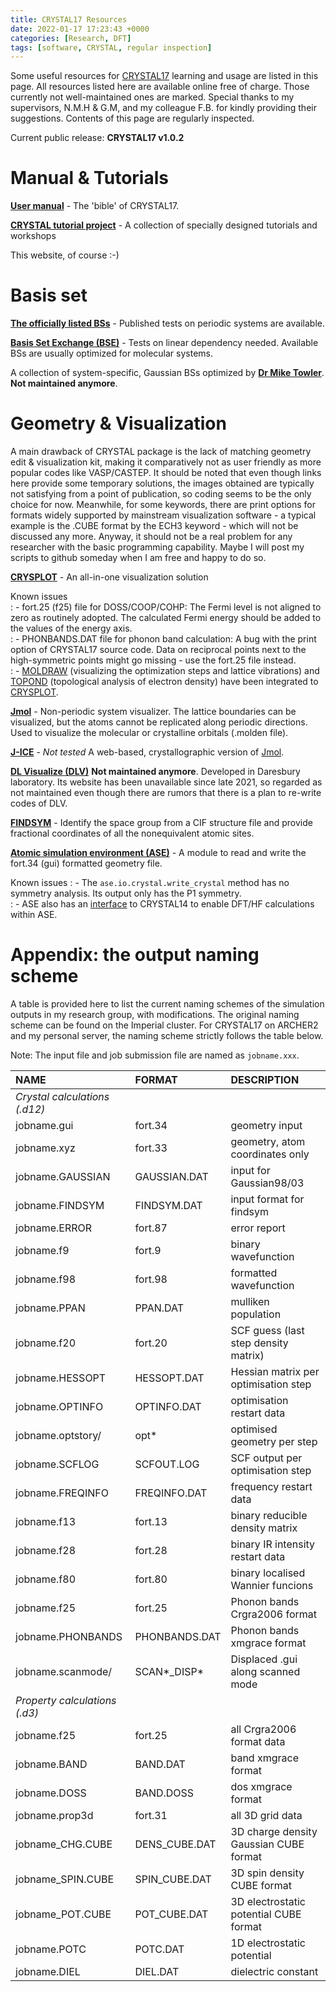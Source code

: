 ```yaml
---
title: CRYSTAL17 Resources
date: 2022-01-17 17:23:43 +0000
categories: [Research, DFT]
tags: [software, CRYSTAL, regular inspection]
---
```


Some useful resources for [CRYSTAL17](https://www.crystal.unito.it/index.php) learning and usage are listed in this page. All resources listed here are available online free of charge. Those currently not well-maintained ones are marked. Special thanks to my supervisors, N.M.H & G.M, and my colleague F.B. for kindly providing their suggestions. Contents of this page are regularly inspected. 

Current public release: **CRYSTAL17 v1.0.2**

# Manual & Tutorials
[**User manual**](https://www.crystal.unito.it/Manuals/crystal17.pdf) - The 'bible' of CRYSTAL17.  

[**CRYSTAL tutorial project**](http://tutorials.crystalsolutions.eu/index.html) - A collection of specially designed tutorials and workshops  

This website, of course :-)  

# Basis set
[**The officially listed BSs**](https://www.crystal.unito.it/compounds.php) - Published tests on periodic systems are available.

[**Basis Set Exchange (BSE)**](https://www.basissetexchange.org/) - Tests on linear dependency needed. Available BSs are usually optimized for molecular systems.

A collection of system-specific, Gaussian BSs optimized by [**Dr Mike Towler**](https://vallico.net/mike_towler/crystal.html). **Not maintained anymore**.

# Geometry & Visualization
A main drawback of CRYSTAL package is the lack of matching geometry edit & visualization kit, making it comparatively not as user friendly as more popular codes like VASP/CASTEP. It should be noted that even though links here provide some temporary solutions, the images obtained are typically not satisfying from a point of publication, so coding seems to be the only choice for now. Meanwhile, for some keywords, there are print options for formats widely supported by mainstream visualization software - a typical example is the .CUBE format by the ECH3 keyword - which will not be discussed any more. Anyway, it should not be a real problem for any researcher with the basic programming capability. Maybe I will post my scripts to github someday when I am free and happy to do so. 

[**CRYSPLOT**](http://crysplot.crystalsolutions.eu/) - An all-in-one visualization solution

Known issues  
: - fort.25 (f25) file for DOSS/COOP/COHP: The Fermi level is not aligned to zero as routinely adopted. The calculated Fermi energy should be added to the values of the energy axis.  
: - PHONBANDS.DAT file for phonon band calculation: A bug with the print option of CRYSTAL17 source code. Data on reciprocal points next to the high-symmetric points might go missing - use the fort.25 file instead.  
: - [MOLDRAW](https://www.moldraw.unito.it/_sgg/f10000.htm) (visualizing the optimization steps and lattice vibrations) and [TOPOND](https://www.crystal.unito.it/topond/topond.php) (topological analysis of electron density) have been integrated to [CRYSPLOT](http://crysplot.crystalsolutions.eu/).  

[**Jmol**](http://jmol.sourceforge.net/) - Non-periodic system visualizer. The lattice boundaries can be visualized, but the atoms cannot be replicated along periodic directions. Used to visualize the molecular or crystalline orbitals (.molden file).

[**J-ICE**](http://j-ice.sourceforge.net/) - *Not tested* A web-based, crystallographic version of [Jmol](http://jmol.sourceforge.net/). 

[**DL Visualize (DLV)**](http://www.cse.clrc.ac.uk/cmg/DLV/) **Not maintained anymore**. Developed in Daresbury laboratory. Its website has been unavailable since late 2021, so regarded as not maintained even though there are rumors that there is a plan to re-write codes of DLV. 

[**FINDSYM**](https://stokes.byu.edu/iso/findsym.php) - Identify the space group from a CIF structure file and provide fractional coordinates of all the nonequivalent atomic sites. 

[**Atomic simulation environment (ASE)**](https://www.databases.fysik.dtu.dk/ase/ase/io/formatoptions.html?highlight=crystal%20write#ase.io.crystal.write_crystal) - A module to read and write the fort.34 (gui) formatted geometry file. 

Known issues
: - The `ase.io.crystal.write_crystal` method has no symmetry analysis. Its output only has the P1 symmetry.  
: - ASE also has an [interface](https://www.databases.fysik.dtu.dk/ase/ase/calculators/crystal.html?highlight=crystal#module-ase.calculators.crystal) to CRYSTAL14 to enable DFT/HF calculations within ASE.  

# Appendix: the output naming scheme
A table is provided here to list the current naming schemes of the simulation outputs in my research group, with modifications. The original naming scheme can be found on the Imperial cluster. For CRYSTAL17 on ARCHER2 and my personal server, the naming scheme strictly follows the table below. 

Note: The input file and job submission file are named as `jobname.xxx`. 

|  NAME               | FORMAT         | DESCRIPTION                           |
|:--------------------|:---------------|:--------------------------------------|
| *Crystal calculations (.d12)* |      |                                       |
|  jobname.gui        | fort.34        | geometry input                        |
|  jobname.xyz        | fort.33        | geometry, atom coordinates only       |
|  jobname.GAUSSIAN   | GAUSSIAN.DAT   | input for Gaussian98/03               |
|  jobname.FINDSYM    | FINDSYM.DAT    | input format for findsym              |
|  jobname.ERROR      | fort.87        | error report                          |
|  jobname.f9         | fort.9         | binary wavefunction                   |
|  jobname.f98        | fort.98        | formatted wavefunction                |
|  jobname.PPAN       | PPAN.DAT       | mulliken population                   |
|  jobname.f20        | fort.20        | SCF guess (last step density matrix)  |
|  jobname.HESSOPT    | HESSOPT.DAT    | Hessian matrix per optimisation step  |
|  jobname.OPTINFO    | OPTINFO.DAT    | optimisation restart data             |
|  jobname.optstory/  | opt*           | optimised geometry per step           |
|  jobname.SCFLOG     | SCFOUT.LOG     | SCF output per optimisation step      |
|  jobname.FREQINFO   | FREQINFO.DAT   | frequency restart data                |
|  jobname.f13        | fort.13        | binary reducible density matrix       |
|  jobname.f28        | fort.28        | binary IR intensity restart data      |
|  jobname.f80        | fort.80        | binary localised Wannier funcions     |
|  jobname.f25        | fort.25        | Phonon bands Crgra2006 format         |
|  jobname.PHONBANDS  | PHONBANDS.DAT  | Phonon bands xmgrace format           |
|  jobname.scanmode/  | SCAN*_DISP*    | Displaced .gui along scanned mode     |
| *Property calculations (.d3)* |      |                                       |
|  jobname.f25        | fort.25        | all Crgra2006 format data             |
|  jobname.BAND       | BAND.DAT       | band xmgrace format                   |
|  jobname.DOSS       | BAND.DOSS      | dos xmgrace format                    |
|  jobname.prop3d     | fort.31        | all 3D grid data                      |
|  jobname_CHG.CUBE   | DENS_CUBE.DAT  | 3D charge density Gaussian CUBE format|
|  jobname_SPIN.CUBE  | SPIN_CUBE.DAT  | 3D spin density CUBE format           |
|  jobname_POT.CUBE   | POT_CUBE.DAT   | 3D electrostatic potential CUBE format|
|  jobname.POTC       | POTC.DAT       | 1D electrostatic potential            |
|  jobname.DIEL       | DIEL.DAT       | dielectric constant                   |
